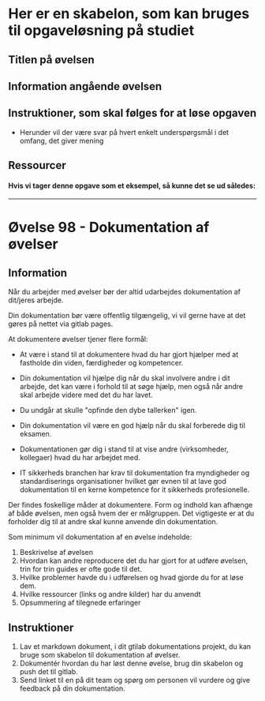 # Her er en skabelon, som kan bruges til opgaveløsning på studiet

## Titlen på øvelsen

## Information angående øvelsen

## Instruktioner, som skal følges for at løse opgaven

- Herunder vil der være svar på hvert enkelt underspørgsmål i det omfang, det giver mening

## Ressourcer

#### Hvis vi tager denne opgave som et eksempel, så kunne det se ud således:

___

# Øvelse 98 - Dokumentation af øvelser

## Information

Når du arbejder med øvelser bør der altid udarbejdes dokumentation af dit/jeres arbejde.

Din dokumentation bør være offentlig tilgængelig, vi vil gerne have at det gøres på nettet via gitlab pages.

At dokumentere øvelser tjener flere formål:

- At være i stand til at dokumentere hvad du har gjort hjælper med at fastholde din viden, færdigheder og kompetencer.

- Din dokumentation vil hjælpe dig når du skal involvere andre i dit arbejde, det kan være i forhold til at søge hjælp, men også når andre skal arbejde videre med det du har lavet.

- Du undgår at skulle "opfinde den dybe tallerken" igen.

- Din dokumentation vil være en god hjælp når du skal forberede dig til eksamen.

- Dokumentationen gør dig i stand til at vise andre (virksomheder, kollegaer) hvad du har arbejdet med.

- IT sikkerheds branchen har krav til dokumentation fra myndigheder og standardiserings organisationer hvilket gør evnen til at lave god dokumentation til en kerne kompetence for it sikkerheds profesionelle.

Der findes foskellige måder at dokumentere. Form og indhold kan afhænge af både øvelsen, men også hvem der er målgruppen.
Det vigtigeste er at du forholder dig til at andre skal kunne anvende din dokumentation.

Som minimum vil dokumentation af en øvelse indeholde:

1. Beskrivelse af øvelsen
2. Hvordan kan andre reproducere det du har gjort for at udføre øvelsen, trin for trin guides er ofte gode til det.
3. Hvilke problemer havde du i udførelsen og hvad gjorde du for at løse dem.
4. Hvilke ressourcer (links og andre kilder) har du anvendt
5. Opsummering af tilegnede erfaringer

## Instruktioner

1. Lav et markdown dokument, i dit gtilab dokumentations projekt, du kan bruge som skabelon til dokumentation af øvelser.
2. Dokumentér hvordan du har løst denne øvelse, brug din skabelon og push det til gitlab.
3. Send linket til en på dit team og spørg om personen vil vurdere og give feedback på din dokumentation.